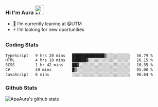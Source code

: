 ### Hi I'm Aura <img src="https://user-images.githubusercontent.com/1303154/88677602-1635ba80-d120-11ea-84d8-d263ba5fc3c0.gif" width="28px" alt="hi">

- 🔭 I’m currently leaning at @UTM
- ⚡ I’m looking for new oportunities


### Coding Stats

<!--START_SECTION:waka-->

```txt
TypeScript   9 hrs 20 mins   ██████████████▒░░░░░░░░░░   56.79 %
HTML         4 hrs 18 mins   ██████▓░░░░░░░░░░░░░░░░░░   26.15 %
SCSS         1 hr 42 mins    ██▓░░░░░░░░░░░░░░░░░░░░░░   10.35 %
C#           49 mins         █▒░░░░░░░░░░░░░░░░░░░░░░░   05.00 %
JavaScript   6 mins          ░░░░░░░░░░░░░░░░░░░░░░░░░   00.64 %
```

<!--END_SECTION:waka-->

### Github Stats

![ApaAura's github stats](https://github-readme-stats.vercel.app/api?username=ApaAura&count_private=true&theme=tokyonight&hide=contribs,prs)
